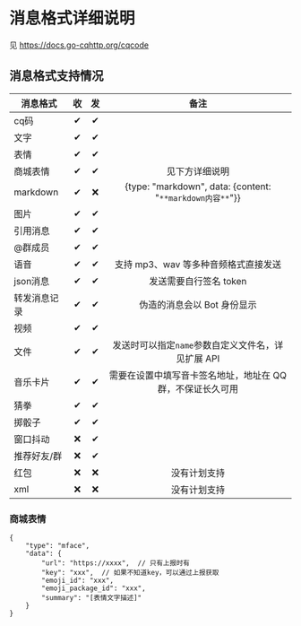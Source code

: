 # 消息格式详细说明

见 <https://docs.go-cqhttp.org/cqcode>

## 消息格式支持情况
| 消息格式    | 收 | 发 |                      备注                          |
|-------------|:-:|:-:|:----------------------------------------------------:|
| cq码        | ✔ | ✔ |                                                      |
| 文字        | ✔ | ✔ |                                                      |
| 表情        | ✔ | ✔ |                                                      |
| 商城表情    | ✔ | ✔ |                  见下方详细说明                        |
| markdown   | ✔ | ❌ | {type: "markdown", data: {content: "`**markdown内容**`"}} |
| 图片        | ✔ | ✔ |                                                      |
| 引用消息    | ✔ | ✔ |                                                      |
| @群成员     | ✔ | ✔ |                                                      |
| 语音        | ✔ | ✔ |          支持 mp3、wav 等多种音频格式直接发送           |
| json消息    | ✔ | ✔ |              发送需要自行签名 token                    |
| 转发消息记录 | ✔ | ✔ |           伪造的消息会以 Bot 身份显示                  |
| 视频        | ✔ | ✔ |                                                      |
| 文件        | ✔ | ✔ |     发送时可以指定`name`参数自定义文件名，详见扩展 API   |
| 音乐卡片     | ✔ | ✔ | 需要在设置中填写音卡签名地址，地址在 QQ 群，不保证长久可用 |
| 猜拳        | ✔ | ✔ |                                                       |
| 掷骰子      | ✔ | ✔ |                                                       |
| 窗口抖动    | ❌ | ✔ |                                                       |
| 推荐好友/群 | ❌ | ✔ |                                                       |
| 红包        | ❌ | ❌ |                  没有计划支持                        |
| xml         | ❌ | ❌ |                  没有计划支持                        |

### 商城表情
```json5
{
    "type": "mface",
    "data": {
        "url": "https://xxxx",  // 只有上报时有
        "key": "xxx",  // 如果不知道key，可以通过上报获取
        "emoji_id": "xxx",
        "emoji_package_id": "xxx",
        "summary": "[表情文字描述]"
    }
}
```
